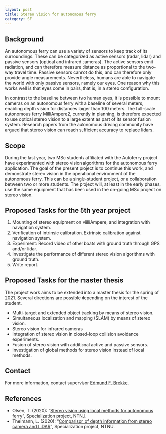 ```yaml
---
layout: post
title: Stereo vision for autonomous ferry
category: SF
---
```

## Background
An autonomous ferry can use a variety of sensors to keep track of its surroundings. These can be categorized as active sensors (radar, lidar) and passive sensors (optical and infrared cameras). The active sensors emit radiation, and can therefore measure distance as proportional to the two-way travel time. Passive sensors cannot do this, and can therefore only provide angle measurements. Nevertheless, humans are able to navigate the world with only passive sensors, namely our eyes. One reason why this works well is that eyes come in pairs, that is, in a stereo configuration. 

In contrast to the baseline between two human eyes, it is possible to mount cameras on an autonomous ferry with a baseline of several meters, enabling depth vision for distances larger than 100 meters. The full-scale autonomous ferry MilliAmpere2, currently in planning, is therefore expected to use optical stereo vision to a large extent as part of its sensor fusion system. 
Research papers from the autonomous driving community have argued that stereo vision can reach sufficient accuracy to replace lidars. 






## Scope
During the last year, two MSc students affiliated with the Autoferry project have experimented with stereo vision algorithms for the autonomous ferry application. The goal of the present project is to continue this work, and demonstrate stereo vision in the operational environment of the autonomous ferry. This can be a single-student project, or a collaboration between two or more students. The project will, at least in the early phases, use the same equipment that has been used in the on-going MSc project on stereo vision.  

## Proposed Tasks for the 5th year project

1. Mounting of stereo equipment on MilliAmpere, and integration with navigation system.
2. Verification of intrinsic calibration. Extrinsic calibration against navigation system. 
3. Experiment: Record video of other boats with ground truth through GPS and/or lidar.
4. Investigate the performance of different stereo vision algorithms with ground truth.
5. Write report.

## Proposed Tasks for the master thesis

The project work aims to be extended into a master thesis for the spring of 2021. Several directions are possible depending on the interest of the student. 

* Multi-target and extended object tracking by means of stereo vision. 
* Simultaneous localization and mapping (SLAM) by means of stereo vision. 
* Stereo vision for infrared cameras.
* Integration of stereo vision in closed-loop collision avoidance experiments. 
* Fusion of stereo vision with additional active and passive sensors. 
* Investigation of global methods for stereo vision instead of local methods. 

## Contact
For more information, contact supervisor [Edmund F. Brekke](http://www.ntnu.no/ansatte/edmundfo).

## References

* Olsen, T. (2020): “[Stereo vision using local methods for autonomous ferry](http://folk.ntnu.no/edmundfo/msc2019-2020/TrineOlsenStereoVision.pdf)”, Specialization project, NTNU. 
* Theimann, L. (2020): “[Comparison of depth information from stereo camera and LiDAR](http://folk.ntnu.no/edmundfo/msc2019-2020/LinaTheimannStereoVision.pdf)”, Specialization project, NTNU. 
